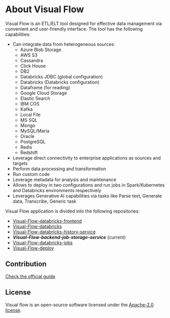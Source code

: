 # About Visual Flow

Visual Flow is an ETL/ELT tool designed for effective data management via convenient and user-friendly interface. The tool has the following capabilities:

- Can integrate data from heterogeneous sources:
  - Azure Blob Storage
  - AWS S3
  - Cassandra
  - Click House
  - DB2
  - Databricks JDBC (global configuration)
  - Databricks (Databricks configuration)
  - Dataframe (for reading)
  - Google Cloud Storage
  - Elastic Search
  - IBM COS
  - Kafka
  - Local File
  - MS SQL
  - Mongo
  - MySQL/Maria
  - Oracle
  - PostgreSQL
  - Redis
  - Redshift
- Leverage direct connectivity to enterprise applications as sources and targets
- Perform data processing and transformation
- Run custom code
- Leverage metadata for analysis and maintenance
- Allows to deploy in two configurations and run jobs in Spark/Kubernetes and Databricks environments respectively
- Leverages Generative AI capabilities via tasks like Parse text, Generate data, Transcribe, Generic task

Visual Flow application is divided into the following repositories:

- [Visual-Flow-databricks-frontend](https://github.com/ibagroup-eu/Visual-Flow-databricks-frontend)
- [Visual-Flow-databricks](https://github.com/ibagroup-eu/Visual-Flow-databricks)
- [Visual-Flow-databricks-history-service](https://github.com/ibagroup-eu/Visual-Flow-databricks-history-service)
- _**Visual-Flow-backend-job-storage-service**_ (current)
- [Visual-Flow-databricks-jobs](https://github.com/ibagroup-eu/Visual-Flow-databricks-jobs)
- [Visual-Flow-deploy](https://github.com/ibagroup-eu/Visual-Flow-deploy/tree/amazon-databricks)

## Contribution

[Check the official guide](https://github.com/ibagroup-eu/Visual-Flow/blob/main/CONTRIBUTING.md)

## License

Visual flow is an open-source software licensed under the [Apache-2.0 license](./LICENSE).
